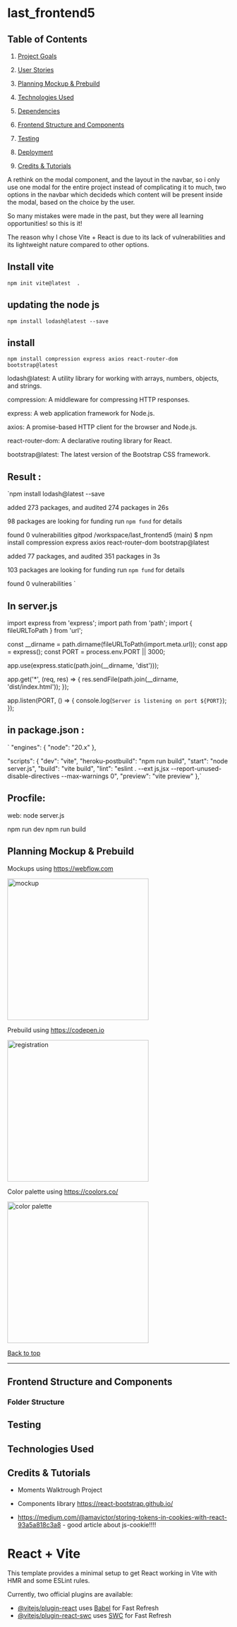 # last_frontend5

## Table of Contents

1. [Project Goals](#project-goals)

2.  [User Stories](#user-stories)

3.  [Planning Mockup & Prebuild](#planning-mockup-prebuild)

4.  [Technologies Used](#technologies-used)

5.  [Dependencies](#dependencies)

6.  [Frontend Structure and Components](#frontend-structure-and-components)

7.  [Testing](#testing)

8.  [Deployment](#deployment)

9.  [Credits & Tutorials](#credits-&-tutorials)

A rethink on the modal component, and the layout in the navbar, so i only use one modal for the entire project instead of complicating it to much, two options in the navbar which decideds which content will be present inside the modal, based on the choice by the user. 


So many mistakes were made in the past, but they were all learning opportunities! so this is it! 

The reason why I chose Vite + React is due to its lack of vulnerabilities and its lightweight nature compared to other options.


## Install vite 
`npm init vite@latest  . `


## updating the node js 
`npm install lodash@latest --save `


## install 
`npm install compression express axios react-router-dom bootstrap@latest `


lodash@latest: A utility library for working with arrays, numbers, objects, and strings.

compression: A middleware for compressing HTTP responses.

express: A web application framework for Node.js.

axios: A promise-based HTTP client for the browser and Node.js.

react-router-dom: A declarative routing library for React.

bootstrap@latest: The latest version of the Bootstrap CSS framework.

## Result : 
`npm install lodash@latest --save

added 273 packages, and audited 274 packages in 26s

98 packages are looking for funding
  run `npm fund` for details

found 0 vulnerabilities
gitpod /workspace/last_frontend5 (main) $ npm install compression express axios react-router-dom bootstrap@latest

added 77 packages, and audited 351 packages in 3s

103 packages are looking for funding
  run `npm fund` for details

found 0 vulnerabilities  `


## In server.js 

import express from 'express';
import path from 'path';
import { fileURLToPath } from 'url';

const __dirname = path.dirname(fileURLToPath(import.meta.url));
const app = express();
const PORT = process.env.PORT || 3000;


app.use(express.static(path.join(__dirname, 'dist')));


app.get('*', (req, res) => {
  res.sendFile(path.join(__dirname, 'dist/index.html'));
});

app.listen(PORT, () => {
  console.log(`Server is listening on port ${PORT}`);
}); 



## in package.json : 

`
"engines": {
    "node": "20.x"
},

"scripts": {
    "dev": "vite",
    "heroku-postbuild": "npm run build",
    "start": "node server.js",
    "build": "vite build",
    "lint": "eslint . --ext js,jsx --report-unused-disable-directives --max-warnings 0",
    "preview": "vite preview"
},`



## Procfile: 

web: node server.js




npm run dev 
npm run build 

## Planning Mockup & Prebuild


Mockups using https://webflow.com

<img src="" alt="mockup" width="320">


Prebuild using https://codepen.io 

<img src="" alt="registration" width="320">



Color palette using https://coolors.co/

<img src="" alt="color palette" width="320">

[Back to top](#table-of-contents)

----------

## Frontend Structure and Components

### Folder Structure

## Testing



## Technologies Used

## Credits & Tutorials

- Moments Walktrough Project 
- Components library https://react-bootstrap.github.io/

- https://medium.com/@amavictor/storing-tokens-in-cookies-with-react-93a5a818c3a8 - good article about js-cookie!!!! 

# React + Vite


This template provides a minimal setup to get React working in Vite with HMR and some ESLint rules.

Currently, two official plugins are available:

- [@vitejs/plugin-react](https://github.com/vitejs/vite-plugin-react/blob/main/packages/plugin-react/README.md) uses [Babel](https://babeljs.io/) for Fast Refresh
- [@vitejs/plugin-react-swc](https://github.com/vitejs/vite-plugin-react-swc) uses [SWC](https://swc.rs/) for Fast Refresh
